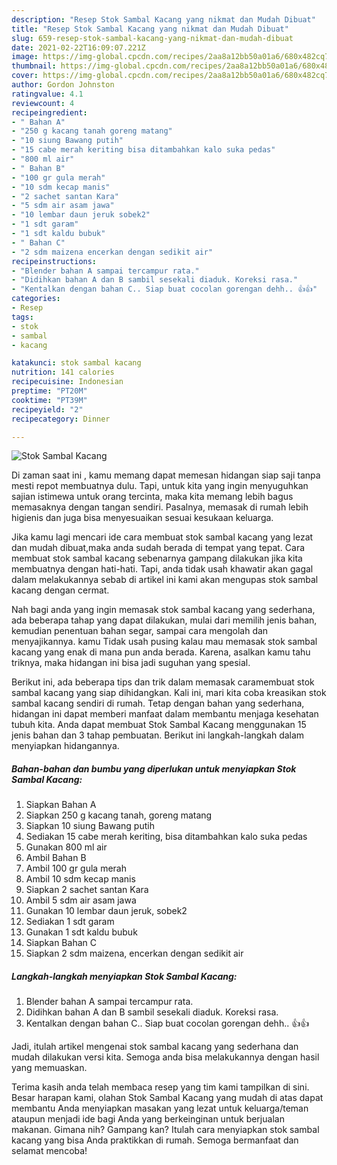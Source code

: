 ```yaml
---
description: "Resep Stok Sambal Kacang yang nikmat dan Mudah Dibuat"
title: "Resep Stok Sambal Kacang yang nikmat dan Mudah Dibuat"
slug: 659-resep-stok-sambal-kacang-yang-nikmat-dan-mudah-dibuat
date: 2021-02-22T16:09:07.221Z
image: https://img-global.cpcdn.com/recipes/2aa8a12bb50a01a6/680x482cq70/stok-sambal-kacang-foto-resep-utama.jpg
thumbnail: https://img-global.cpcdn.com/recipes/2aa8a12bb50a01a6/680x482cq70/stok-sambal-kacang-foto-resep-utama.jpg
cover: https://img-global.cpcdn.com/recipes/2aa8a12bb50a01a6/680x482cq70/stok-sambal-kacang-foto-resep-utama.jpg
author: Gordon Johnston
ratingvalue: 4.1
reviewcount: 4
recipeingredient:
- " Bahan A"
- "250 g kacang tanah goreng matang"
- "10 siung Bawang putih"
- "15 cabe merah keriting bisa ditambahkan kalo suka pedas"
- "800 ml air"
- " Bahan B"
- "100 gr gula merah"
- "10 sdm kecap manis"
- "2 sachet santan Kara"
- "5 sdm air asam jawa"
- "10 lembar daun jeruk sobek2"
- "1 sdt garam"
- "1 sdt kaldu bubuk"
- " Bahan C"
- "2 sdm maizena encerkan dengan sedikit air"
recipeinstructions:
- "Blender bahan A sampai tercampur rata."
- "Didihkan bahan A dan B sambil sesekali diaduk. Koreksi rasa."
- "Kentalkan dengan bahan C.. Siap buat cocolan gorengan dehh.. 👍👍"
categories:
- Resep
tags:
- stok
- sambal
- kacang

katakunci: stok sambal kacang 
nutrition: 141 calories
recipecuisine: Indonesian
preptime: "PT20M"
cooktime: "PT39M"
recipeyield: "2"
recipecategory: Dinner

---
```



![Stok Sambal Kacang](https://img-global.cpcdn.com/recipes/2aa8a12bb50a01a6/680x482cq70/stok-sambal-kacang-foto-resep-utama.jpg)

Di zaman  saat ini , kamu memang dapat memesan hidangan siap saji tanpa mesti repot membuatnya dulu. Tapi, untuk kita yang ingin menyuguhkan sajian istimewa untuk orang tercinta, maka kita memang lebih bagus memasaknya dengan tangan sendiri. Pasalnya, memasak di rumah lebih higienis dan juga bisa menyesuaikan sesuai kesukaan keluarga.

Jika kamu lagi mencari ide cara membuat stok sambal kacang yang lezat dan mudah dibuat,maka anda sudah berada di tempat yang tepat. Cara membuat stok sambal kacang  sebenarnya gampang dilakukan jika kita membuatnya dengan hati-hati. Tapi, anda tidak usah khawatir akan gagal dalam melakukannya 
sebab di artikel ini kami akan mengupas stok sambal kacang dengan cermat.  



Nah bagi anda yang ingin memasak stok sambal kacang yang sederhana, ada beberapa tahap yang dapat dilakukan, mulai dari memilih jenis bahan, kemudian penentuan bahan segar, sampai cara mengolah dan menyajikannya. kamu Tidak usah pusing kalau mau memasak stok sambal kacang yang enak di mana pun anda berada. Karena, asalkan kamu  tahu triknya, maka hidangan ini bisa jadi suguhan yang spesial.

Berikut ini, ada beberapa tips dan trik dalam memasak caramembuat stok sambal kacang yang siap dihidangkan. Kali ini, mari kita coba kreasikan stok sambal kacang sendiri di rumah. Tetap dengan bahan yang sederhana, hidangan ini dapat memberi manfaat dalam membantu menjaga kesehatan tubuh kita. Anda dapat membuat Stok Sambal Kacang menggunakan 15 jenis bahan dan 3 tahap pembuatan. Berikut ini langkah-langkah dalam menyiapkan hidangannya.

<!--inarticleads1-->

##### Bahan-bahan dan bumbu yang diperlukan untuk menyiapkan Stok Sambal Kacang:

1. Siapkan  Bahan A
1. Siapkan 250 g kacang tanah, goreng matang
1. Siapkan 10 siung Bawang putih
1. Sediakan 15 cabe merah keriting, bisa ditambahkan kalo suka pedas
1. Gunakan 800 ml air
1. Ambil  Bahan B
1. Ambil 100 gr gula merah
1. Ambil 10 sdm kecap manis
1. Siapkan 2 sachet santan Kara
1. Ambil 5 sdm air asam jawa
1. Gunakan 10 lembar daun jeruk, sobek2
1. Sediakan 1 sdt garam
1. Gunakan 1 sdt kaldu bubuk
1. Siapkan  Bahan C
1. Siapkan 2 sdm maizena, encerkan dengan sedikit air




<!--inarticleads2-->

##### Langkah-langkah menyiapkan Stok Sambal Kacang:

1. Blender bahan A sampai tercampur rata.
1. Didihkan bahan A dan B sambil sesekali diaduk. Koreksi rasa.
1. Kentalkan dengan bahan C.. Siap buat cocolan gorengan dehh.. 👍👍




Jadi, itulah artikel mengenai  stok sambal kacang  yang sederhana dan mudah dilakukan versi kita. Semoga anda bisa melakukannya dengan hasil yang memuaskan. 

Terima kasih anda telah membaca resep yang tim kami tampilkan di sini. Besar harapan kami, olahan  Stok Sambal Kacang yang mudah di atas dapat membantu Anda menyiapkan masakan yang lezat untuk keluarga/teman ataupun menjadi ide bagi Anda yang berkeinginan untuk berjualan makanan. Gimana nih? Gampang kan? Itulah cara menyiapkan stok sambal kacang yang bisa Anda praktikkan di rumah. Semoga bermanfaat dan selamat mencoba!

